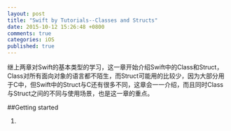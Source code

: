 ```yaml
---
layout: post
title: "Swift by Tutorials--Classes and Structs"
date: 2015-10-12 15:26:48 +0800
comments: true
categories: iOS
published: true
---
```


继上两章对Swift的基本类型的学习，这一章开始介绍Swift中的Class和Struct，Class对所有面向对象的语言都不陌生，而Struct可能用的比较少，因为大部分用于C中，但Swift中的Struct与C还有很多不同，这章会一一介绍，而且同时Class与Struct之间的不同与使用场景，也是这一章的重点。

##Getting started

1.